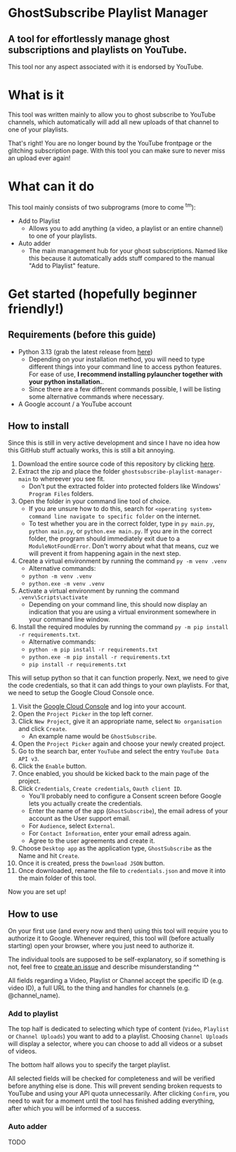 # GhostSubscribe Playlist Manager
## A tool for effortlessly manage ghost subscriptions and playlists on YouTube.
This tool nor any aspect associated with it is endorsed by YouTube.




# What is it
This tool was written mainly to allow you to ghost subscribe to YouTube channels, which automatically will add all new uploads of that channel to one of your playlists.

That's right! You are no longer bound by the YouTube frontpage or the glitching subscription page. With this tool you can make sure to never miss an upload ever again!


# What can it do
This tool mainly consists of two subprograms (more to come <sup>tm</sup>):
* Add to Playlist
    * Allows you to add anything (a video, a playlist or an entire channel) to one of your playlists.
* Auto adder
    * The main management hub for your ghost subscriptions. Named like this because it automatically adds stuff compared to the manual "Add to Playlist" feature.

# Get started (hopefully beginner friendly!)
## Requirements (before this guide)
* Python 3.13 (grab the latest release from [here](https://www.python.org/downloads))
    * Depending on your installation method, you will need to type different things into your command line to access python features. For ease of use, <strong>I recommend installing pylauncher together with your python installation.</strong>.
    * Since there are a few different commands possible, I will be listing some alternative commands where necessary.
* A Google account / a YouTube account

## How to install
Since this is still in very active development and since I have no idea how this GitHub stuff actually works, this is still a bit annoying.
1. Download the entire source code of this repository by clicking [here](https://github.com/TheTimebreaker/ghostsubscribe-playlist-manager/archive/refs/heads/main.zip).
2. Extract the zip and place the folder `ghostsubscribe-playlist-manager-main` to whereever you see fit.
    * Don't put the extracted folder into protected folders like Windows' `Program Files` folders.
3. Open the folder in your command line tool of choice.
    * If you are unsure how to do this, search for `<operating system> command line navigate to specific folder` on the internet.
    * To test whether you are in the correct folder, type in `py main.py`, `python main.py`, or `python.exe main.py`. If you are in the correct folder, the program should immediately exit due to a `ModuleNotFoundError`. Don't worry about what that means, cuz we will prevent it from happening again in the next step.
4. Create a virtual environment by running the command `py -m venv .venv`
    * Alternative commands:
    * `python -m venv .venv`
    * `python.exe -m venv .venv`
5. Activate a virtual environment by running the command `.venv\Scripts\activate`
    * Depending on your command line, this should now display an indication that you are using a virtual environment somewhere in your command line window.
6. Install the required modules by running the command `py -m pip install -r requirements.txt`.
    * Alternative commands:
    * `python -m pip install -r requirements.txt`
    * `python.exe -m pip install -r requirements.txt`
    * `pip install -r requirements.txt`

This will setup python so that it can function properly.
Next, we need to give the code credentials, so that it can add things to your own playlists.
For that, we need to setup the Google Cloud Console once.
1. Visit the [Google Cloud Console](https://console.cloud.google.com) and log into your account.
2. Open the `Project Picker` in the top left corner.
3. Click `New Project`, give it an appropriate name, select `No organisation` and click `Create`.
    * An example name would be `GhostSubscribe`.
4. Open the `Project Picker` again and choose your newly created project.
5. Go to the search bar, enter `YouTube` and select the entry `YouTube Data API v3`.
6. Click the `Enable` button.
7. Once enabled, you should be kicked back to the main page of the project.
8. Click `Credentials`, `Create credentials`, `Oauth client ID`.
    * You'll probably need to configure a Consent screen before Google lets you actually create the credentials.
    * Enter the name of the app (`GhostSubscribe`), the email adress of your account as the User support email.
    * For `Audience`, select `External`.
    * For `Contact Information`, enter your email adress again.
    * Agree to the user agreements and create it.
9. Choose `Desktop app` as the application type, `GhostSubscribe` as the Name and hit `Create`.
10. Once it is created, press the `Download JSON` button.
11. Once downloaded, rename the file to `credentials.json` and move it into the main folder of this tool.

Now you are set up!

## How to use
On your first use (and every now and then) using this tool will require you to authorize it to Google. Whenever required, this tool will (before actually starting) open your browser, where you just need to authorize it.

The individual tools are supposed to be self-explanatory, so if something is not, feel free to [create an issue](https://github.com/TheTimebreaker/ghostsubscribe-playlist-manager/issues) and describe misunderstanding ^^

All fields regarding a Video, Playlist or Channel accept the specific ID (e.g. video ID), a full URL to the thing and handles for channels (e.g. @channel_name).

### Add to playlist
The top half is dedicated to selecting which type of content (`Video`, `Playlist` or `Channel Uploads`) you want to add to a playlist. Choosing `Channel Uploads` will display a selector, where you can choose to add all videos or a subset of videos.

The bottom half allows you to specify the target playlist.

All selected fields will be checked for completeness and will be verified before anything else is done. This will prevent sending broken requests to YouTube and using your API quota unnecessarily. After clicking `Confirm`, you need to wait for a moment until the tool has finished adding everything, after which you will be informed of a success.

### Auto adder
TODO